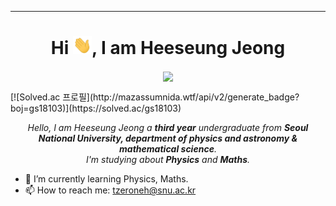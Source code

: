 <hr>
<h1 align="center">Hi <img src="https://raw.githubusercontent.com/ABSphreak/ABSphreak/master/gifs/Hi.gif" width="30px">, I am Heeseung Jeong </h1>

<p align = "center">
  <img src="http://mazassumnida.wtf/api/v2/generate_badge?boj=gs18103" align = "center">
</p>
[![Solved.ac 프로필](http://mazassumnida.wtf/api/v2/generate_badge?boj=gs18103)](https://solved.ac/gs18103)


<p align="center">
  <em>
    Hello, I am Heeseung Jeong a <b>third year</b> undergraduate from <b>Seoul National University, department of physics and astronomy & mathematical science</b>.  <br>
    I'm studying about <b>Physics</b> and <b>Maths</b>.
  </em> 
  <br>
</p>

- 🌱 I’m currently learning Physics, Maths.
- 📫 How to reach me: tzeroneh@snu.ac.kr
<!--
**gs18103/gs18103** is a ✨ _special_ ✨ repository because its `README.md` (this file) appears on your GitHub profile.

Here are some ideas to get you started:

- 🔭 I’m currently working on ...
- 👯 I’m looking to collaborate on ...
- 🤔 I’m looking for help with ...
- 💬 Ask me about ...
- 📫 How to reach me: ...
- 😄 Pronouns: ...
- ⚡ Fun fact: ...
-->
